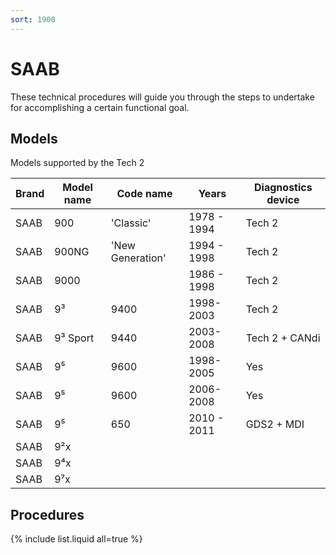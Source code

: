 ```yaml
---
sort: 1900
---
```

# SAAB

These technical procedures will guide you through the steps to undertake for accomplishing a certain functional goal.

## Models

Models supported by the Tech 2

| Brand | Model name | Code name | Years | Diagnostics device |
| --- | --- | --- | --- | --- |
| SAAB | 900 | 'Classic' | 1978 - 1994 | Tech 2 |
| SAAB | 900NG | 'New Generation' | 1994 - 1998 | Tech 2 |
| SAAB | 9000 | | 1986 - 1998  | Tech 2 |
| SAAB | 9³ | 9400 | 1998-2003 | Tech 2 |
| SAAB | 9³ Sport | 9440 | 2003-2008 | Tech 2 + CANdi |
| SAAB | 9⁵| 9600 | 1998-2005 | Yes | Tech2 |
| SAAB | 9⁵| 9600 | 2006-2008 | Yes | Tech2 + CANdi |
| SAAB | 9⁵ | 650 | 2010 - 2011 | GDS2 + MDI|
| SAAB | 9²x | 
| SAAB | 9⁴x | 
| SAAB | 9⁷x | 

## Procedures

{% include list.liquid all=true %}
